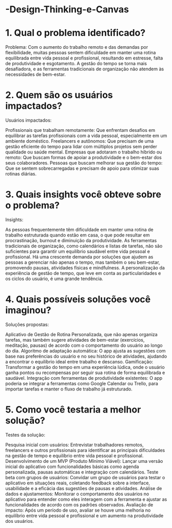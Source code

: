 # -Design-Thinking-e-Canvas

# 1. Qual o problema identificado?
Problema: Com o aumento do trabalho remoto e das demandas por flexibilidade, muitas pessoas sentem dificuldade em manter uma rotina equilibrada entre vida pessoal e profissional, resultando em estresse, falta de produtividade e esgotamento. A gestão do tempo se torna mais desafiadora, e as ferramentas tradicionais de organização não atendem às necessidades de bem-estar.

# 2. Quem são os usuários impactados?
Usuários impactados:

Profissionais que trabalham remotamente: Que enfrentam desafios em equilibrar as tarefas profissionais com a vida pessoal, especialmente em um ambiente doméstico.
Freelancers e autônomos: Que precisam de uma gestão eficiente do tempo para lidar com múltiplos projetos sem perder qualidade ou saúde mental.
Empresas que adotaram o trabalho híbrido ou remoto: Que buscam formas de apoiar a produtividade e o bem-estar dos seus colaboradores.
Pessoas que buscam melhorar sua gestão do tempo: Que se sentem sobrecarregadas e precisam de apoio para otimizar suas rotinas diárias.


# 3. Quais insights você obteve sobre o problema?
Insights:

As pessoas frequentemente têm dificuldade em manter uma rotina de trabalho estruturada quando estão em casa, o que pode resultar em procrastinação, burnout e diminuição da produtividade.
As ferramentas tradicionais de organização, como calendários e listas de tarefas, não são suficientes para garantir um equilíbrio saudável entre vida pessoal e profissional.
Há uma crescente demanda por soluções que ajudem as pessoas a gerenciar não apenas o tempo, mas também o seu bem-estar, promovendo pausas, atividades físicas e mindfulness.
A personalização da experiência de gestão de tempo, que leve em conta as particularidades e os ciclos do usuário, é uma grande tendência.


# 4. Quais possíveis soluções você imaginou?
Soluções propostas:

Aplicativo de Gestão de Rotina Personalizada, que não apenas organiza tarefas, mas também sugere atividades de bem-estar (exercícios, meditação, pausas) de acordo com o comportamento do usuário ao longo do dia.
Algoritmo de adaptação automática: O app ajusta as sugestões com base nas preferências do usuário e no seu histórico de atividades, ajudando a encontrar o equilíbrio ideal entre trabalho e descanso.
Gamificação: Transformar a gestão do tempo em uma experiência lúdica, onde o usuário ganha pontos ou recompensas por seguir sua rotina de forma equilibrada e saudável.
Integração com ferramentas de produtividade existentes: O app poderia se integrar a ferramentas como Google Calendar ou Trello, para importar tarefas e manter o fluxo de trabalho já estruturado.


# 5. Como você testaria a melhor solução?
Testes da solução:

Pesquisa inicial com usuários: Entrevistar trabalhadores remotos, freelancers e outros profissionais para identificar as principais dificuldades na gestão de tempo e equilíbrio entre vida pessoal e profissional.
Desenvolvimento de um MVP (Produto Mínimo Viável): Lançar uma versão inicial do aplicativo com funcionalidades básicas como agenda personalizada, pausas automáticas e integração com calendários.
Teste beta com grupos de usuários: Convidar um grupo de usuários para testar o aplicativo em situações reais, coletando feedback sobre a interface, usabilidade e a eficácia das sugestões de pausas e atividades.
Análise de dados e ajustamentos: Monitorar o comportamento dos usuários no aplicativo para entender como eles interagem com a ferramenta e ajustar as funcionalidades de acordo com os padrões observados.
Avaliação de impacto: Após um período de uso, avaliar se houve uma melhoria no equilíbrio entre vida pessoal e profissional e um aumento na produtividade dos usuários.


